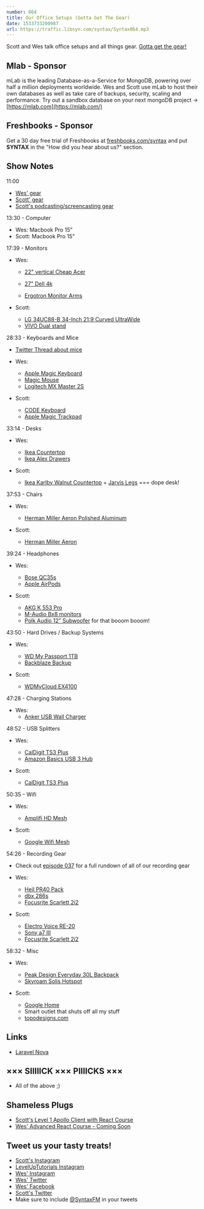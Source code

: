 ```yaml
---
number: 064
title: Our Office Setups (Gotta Get The Gear)
date: 1533733200987
url: https://traffic.libsyn.com/syntax/Syntax064.mp3
---
```


Scott and Wes talk office setups and all things gear. [Gotta get the gear!](https://www.youtube.com/watch?v=R3SFqV0hMyo)

## Mlab - Sponsor

mLab is the leading Database-as-a-Service for MongoDB, powering over half a million deployments worldwide. Wes and Scott use mLab to host their own databases as well as take care of backups, security, scaling and performance. Try out a sandbox database on your next mongoDB project → [https://mlab.com](https://mlab.com/)

## Freshbooks - Sponsor

Get a 30 day free trial of Freshbooks at [freshbooks.com/syntax](https://freshbooks.com/syntax) and put **SYNTAX** in the "How did you hear about us?" section.

## Show Notes

11:00

* [Wes' gear](https://wesbos.com/uses)
* [Scott' gear](https://www.leveluptutorials.com/my-gear)
* [Scott's podcasting/screencasting gear](https://kit.com/leveluptutorials/podcasting-screencasting-gear)

13:30 - Computer

* Wes: Macbook Pro 15"
* Scott: Macbook Pro 15"

17:39 - Monitors

* Wes:
  * [22" vertical Cheap Acer](https://amzn.to/2vkXomG)

  * [27" Dell 4k](https://amzn.to/2Mo3NnO)
  * [Ergotron Monitor Arms](https://amzn.to/2voS9CF)

* Scott: 
  * [LG 34UC88-B 34-Inch 21:9 Curved UltraWide](http://amzn.to/2F0sLsU)
  * [VIVO Dual stand](https://amzn.to/2AREOI2)

28:33 - Keyboards and Mice

* [Twitter Thread about mice](https://twitter.com/wesbos/status/1007671082915192834)

* Wes:
  * [Apple Magic Keyboard](https://amzn.to/2nhTx5M)
  * [Magic Mouse](https://amzn.to/2ATwRT4)
  * [Logitech MX Master 2S](https://amzn.to/2ALF7nR)

* Scott:
  * [CODE Keyboard](https://blog.codinghorror.com/the-code-keyboard/)
  * [Apple Magic Trackpad](https://www.amazon.com/Apple-Magic-Trackpad-2-MJ2R2LL/dp/B016QO5YWC/ref=sr_1_3?s=electronics&ie=UTF8&qid=1533676132&sr=1-3&keywords=Apple+Magic+Trackpad)

33:14 - Desks

* Wes:
  * [Ikea Countertop](https://www.ikea.com/ca/en/catalog/products/20274961/)
  * [Ikea Alex Drawers](https://www.ikea.com/ca/en/catalog/products/10373037/)

* Scott:
  * [Ikea Karlby Walnut Countertop](https://www.ikea.com/us/en/catalog/products/70335212/#/70335212) + [Jarvis Legs](https://www.amazon.com/Jarvis-Standing-Desk-Frame-Only/dp/B01N023V8B/ref=sr_1_1?ie=UTF8&qid=1533695529&sr=8-1&keywords=jarvis+legs) === dope desk!

37:53 - Chairs

* Wes:
  * [Herman Miller Aeron Polished Aluminum](http://www.amazon.com/gp/product/B000LTAO8S/ref=as_li_qf_sp_asin_il_tl?ie=UTF8&camp=1789&creative=9325&creativeASIN=B000LTAO8S&linkCode=as2&tag=webo080-20&linkId=6G4M6ZR4CYKT3TM5)

* Scott:
  * [Herman Miller Aeron](https://www.amazon.com/Herman-Miller-Chair-Size-Adjustable-Arms-lumbar/dp/B00TXS2FR6/ref=sr_1_1_sspa?ie=UTF8&qid=1533695947&sr=8-1-spons&keywords=Herman+Miller+Aeron&psc=1)

39:24 - Headphones

* Wes:
  * [Bose QC35s](https://amzn.to/2OOcY2y)
  * [Apple AirPods](https://www.apple.com/shop/product/MMEF2AM/A/airpods)

* Scott:
  * [AKG K 553 Pro](https://www.amazon.com/AKG-3280H00100-K-553-Pro/dp/B00X3MT7F6/ref=sr_1_1?ie=UTF8&qid=1533695990&sr=8-1&keywords=AKG+k553+Pro)
  * [M-Audio Bx8 monitors](https://www.amazon.com/M-Audio-BX8-D3-Powered-Reference/dp/B01J66ZEE0/ref=sr_1_1?ie=UTF8&qid=1533696043&sr=8-1&keywords=M-Audio+Bx8+monitors)
  * [Polk Audio 12” Subwoofer](https://www.amazon.com/Polk-Audio-12-Inch-Powered-Subwoofer/dp/B000092TT0/ref=sr_1_3?ie=UTF8&qid=1533696133&sr=8-3&keywords=polk+audio+12+subwoofer) for that booom booom!

43:50 - Hard Drives / Backup Systems

* Wes:
  * [WD My Passport 1TB](https://amzn.to/2AHKsg1)
  * [Backblaze Backup](https://secure.backblaze.com/r/008x60)

* Scott:
  * [WDMyCloud EX4100](https://www.amazon.com/EX4100-Diskless-Network-Attached-Storage/dp/B00TB8XMR0/ref=sr_1_1?s=electronics&ie=UTF8&qid=1533696680&sr=1-1&keywords=wd+mycloud+ex4100)


47:28 - Charging Stations

* Wes:
  * [Anker USB Wall Charger](https://amzn.to/2M0da13)

48:52 - USB Splitters

* Wes:
  * [CalDigit TS3 Plus](https://amzn.to/2voCKSP)
  * [Amazon Basics USB 3 Hub](https://amzn.to/2AMPHLo) 

* Scott:
  * [CalDigit TS3 Plus](https://amzn.to/2voCKSP)

50:35 - Wifi 

* Wes:
  * [Amplifi HD Mesh](https://amzn.to/2AMQrQG)

* Scott:
  * [Google Wifi Mesh](https://www.amazon.com/Google-WiFi-system-3-Pack-replacement/dp/B01MAW2294/ref=sr_1_1_sspa?s=electronics&ie=UTF8&qid=1533697191&sr=1-1-spons&keywords=Google+Wifi+Mesh&psc=1)

54:26 - Recording Gear 

* Check out [episode 037](https://syntax.fm/show/037/recording-screencasts-hardware-software-dos-and-don-ts) for a full rundown of all of our recording gear

* Wes:
  * [Heil PR40 Pack](https://amzn.to/2AIur9q)
  * [dbx 286s](https://www.amazon.com/dbx-286s-Microphone-Preamp-Processor/dp/B004LWH79A/ref=sr_1_2?s=electronics&ie=UTF8&qid=1533697367&sr=1-2&keywords=dbx286s)
  * [Focusrite Scarlett 2i2](https://www.amazon.com/Focusrite-Scarlett-Audio-Interface-Tools/dp/B01E6T56EA/ref=sr_1_3?s=electronics&ie=UTF8&qid=1533696603&sr=1-3&keywords=scarlett+2i2)

* Scott:
  * [Electro Voice RE-20](https://www.amazon.com/Electro-Voice-RE-20-Cardioid-Microphone/dp/B000Z7LLQ0/ref=sr_1_1?s=musical-instruments&ie=UTF8&qid=1533696508&sr=1-1&keywords=re20)
  * [Sony a7 III](https://www.amazon.com/Sony-Full-Frame-Mirrorless-Interchangeable-Lens-ILCE7M3/dp/B07B43WPVK/ref=sr_1_1?s=photo&ie=UTF8&qid=1533696572&sr=1-1&keywords=Sony+A7iii)
  * [Focusrite Scarlett 2i2](https://www.amazon.com/Focusrite-Scarlett-Audio-Interface-Tools/dp/B01E6T56EA/ref=sr_1_3?s=electronics&ie=UTF8&qid=1533696603&sr=1-3&keywords=scarlett+2i2)

58:32 - Misc

* Wes:
  * [Peak Design Everyday 30L Backpack](https://amzn.to/2Kw8hHk)
  * [Skyroam Solis Hotspot](https://amzn.to/2nhK4eo)

* Scott:
  * [Google Home](https://store.google.com/us/product/google_home?hl=en-US)
  * Smart outlet that shuts off all my stuff
  * [topodesigns.com](https://topodesigns.com/)

## Links
* [Laravel Nova](https://nova.laravel.com/)

## ××× SIIIIICK ××× PIIIICKS ×××

* All of the above ;)

## Shameless Plugs

* [Scott's Level 1 Apollo Client with React Course](https://www.leveluptutorials.com/tutorials/level-1-apollo-client-with-react)
* [Wes' Advanced React Course - Coming Soon](https://wesbos.com/courses)

## Tweet us your tasty treats!

* [Scott's Instagram](https://www.instagram.com/stolinski/)
* [LevelUpTutorials Instagram](https://www.instagram.com/LevelUpTutorials/)
* [Wes' Instagram](https://www.instagram.com/wesbos/)
* [Wes' Twitter](https://twitter.com/wesbos)
* [Wes' Facebook](https://www.facebook.com/wesbos.developer)
* [Scott's Twitter](https://twitter.com/stolinski)
* Make sure to include [@SyntaxFM](https://twitter.com/SyntaxFM) in your tweets
